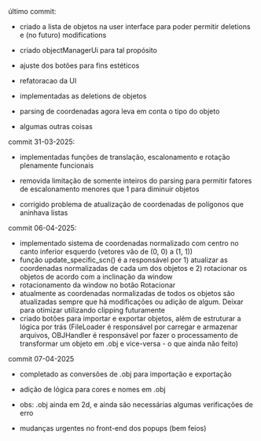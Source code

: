 último commit:

- criado a lista de objetos na user interface para poder permitir deletions e (no futuro) modifications

- criado objectManagerUi para tal propósito

- ajuste dos botões para fins estéticos

- refatoracao da UI

- implementadas as deletions de objetos

- parsing de coordenadas agora leva em conta o tipo do objeto

- algumas outras coisas

commit 31-03-2025:

- implementadas funções de translação, escalonamento e rotação plenamente funcionais

- removida limitação de somente inteiros do parsing para permitir fatores de escalonamento menores que 1 para diminuir objetos

- corrigido problema de atualização de coordenadas de polígonos que aninhava listas

commit 06-04-2025:

- implementado sistema de coordenadas normalizado com centro no canto inferior esquerdo (vetores vão de (0, 0) a (1, 1))
- função update_specific_scn() é a responsável por 1) atualizar as coordenadas normalizadas de cada um dos objetos e 2) rotacionar os objetos de acordo com a inclinação da window
- rotacionamento da window no botão Rotacionar
- atualmente as coordenadas normalizadas de todos os objetos são atualizadas sempre que há modificações ou adição de algum. Deixar para otimizar utilizando clipping futuramente
- criado botões para importar e exportar objetos, além de estruturar a lógica por trás (FileLoader é responsável por carregar e armazenar arquivos, OBJHandler é responsável por fazer o processamento de transformar um objeto em .obj e vice-versa - o que ainda não feito)

commit 07-04-2025

- completado as conversões de .obj para importação e exportação

- adição de lógica para cores e nomes em .obj

- obs: .obj ainda em 2d, e ainda são necessárias algumas verificações de erro

- mudanças urgentes no front-end dos popups (bem feios)